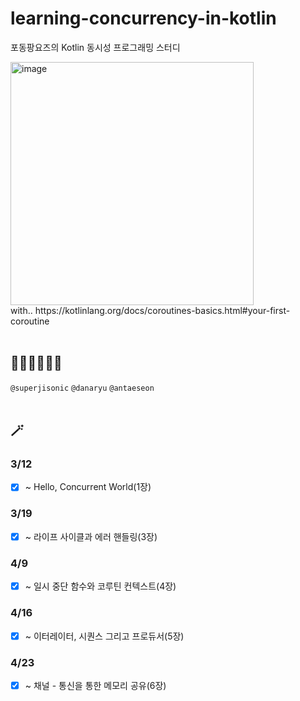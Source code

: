 # learning-concurrency-in-kotlin
포동팡요즈의 Kotlin 동시성 프로그래밍 스터디

<img width="389" alt="image" src="https://user-images.githubusercontent.com/67534066/230776950-6b29c985-b4aa-4636-92ab-d543343c5701.png">
<br> with.. 
https://kotlinlang.org/docs/coroutines-basics.html#your-first-coroutine
<br>
</br>

## 👩‍💻🧑‍💻👨‍💻
`@superjisonic`
`@danaryu`
`@antaeseon`
<br>
<br>
## 🪄

### 3/12
- [x] ~ Hello, Concurrent World(1장)

### 3/19
- [x] ~ 라이프 사이클과 에러 핸들링(3장)

### 4/9
- [x] ~ 일시 중단 함수와 코루틴 컨텍스트(4장)  

### 4/16
- [x] ~ 이터레이터, 시퀀스 그리고 프로듀서(5장)

### 4/23
- [x] ~ 채널 - 통신을 통한 메모리 공유(6장)
